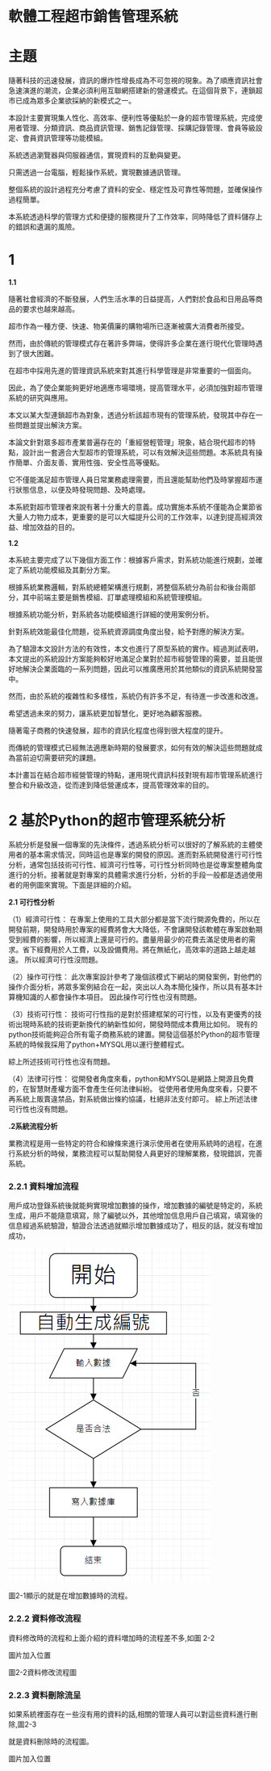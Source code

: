 # **軟體工程超市銷售管理系統**


# 主題


隨著科技的迅速發展，資訊的爆炸性增長成為不可忽視的現象。為了順應資訊社會急速演進的潮流，企業必須利用互聯網搭建新的營運模式。在這個背景下，連鎖超市已成為眾多企業欲採納的新模式之一。


本設計主要實現集人性化、高效率、便利性等優點於一身的超市管理系統，完成使用者管理、分類資訊、商品資訊管理、銷售記錄管理、採購記錄管理、會員等級設定、會員資訊管理等功能模組。

系統透過瀏覽器與伺服器通信，實現資料的互動與變更。

只需透過一台電腦，輕鬆操作系統，實現數據通訊管理。

整個系統的設計過程充分考慮了資料的安全、穩定性及可靠性等問題，並確保操作過程簡單。

本系統透過科學的管理方式和便捷的服務提升了工作效率，同時降低了資料儲存上的錯誤和遺漏的風險。


# 1

**1.1**

隨著社會經濟的不斷發展，人們生活水準的日益提高，人們對於食品和日用品等商品的要求也越來越高。

超市作為一種方便、快速、物美價廉的購物場所已逐漸被廣大消費者所接受。

然而，由於傳統的管理模式存在著許多弊端，使得許多企業在進行現代化管理時遇到了很大困難。

在超市中採用先進的管理資訊系統來對其進行科學管理是非常重要的一個面向。

因此，為了使企業能夠更好地適應市場環境，提高管理水平，必須加強對超市管理系統的研究與應用。

本文以某大型連鎖超市為對象，透過分析該超市現有的管理系統，發現其中存在一些問題並提出解決方案。

本論文針對眾多超市產業普遍存在的「重經營輕管理」現象，結合現代超市的特點，設計出一套適合大型超市的管理系統，可以有效解決這些問題。本系統具有操作簡單、介面友善、實用性強、安全性高等優點。

它不僅能滿足超市管理人員日常業務處理需要，而且還能幫助他們及時掌握超市運行狀態信息，以便及時發現問題、及時處理。

本系統對超市管理者來說有著十分重大的意義。成功實施本系統不僅能為企業節省大量人力物力成本，更重要的是可以大幅提升公司的工作效率，以達到提高經濟效益、增加效益的目的。

**1.2**

本系統主要完成了以下幾個方面工作：根據客戶需求，對系統功能進行規劃，並確定了系統功能模組及其劃分方案。

根據系統業務邏輯，對系統總體架構進行規劃，將整個系統分為前台和後台兩部分，其中前端主要是銷售模組、訂單處理模組和系統管理模組。

根據系統功能分析，對系統各功能模組進行詳細的使用案例分析。

針對系統效能最佳化問題，從系統資源調度角度出發，給予對應的解決方案。

為了驗證本文設計方法的有效性，本文也進行了原型系統的實作。經過測試表明，本文提出的系統設計方案能夠較好地滿足企業對於超市經營管理的需要，並且能很好地解決企業面臨的一系列問題，因此可以推廣應用於其他類似的資訊系統開發當中。

然而，由於系統的複雜性和多樣性，系統仍有許多不足，有待進一步改進和改進。

希望透過未來的努力，讓系統更加智慧化，更好地為顧客服務。

隨著電子商務的快速發展，超市的資訊化程度也得到很大程度的提升。

而傳統的管理模式已經無法適應新時期的發展要求，如何有效的解決這些問題就成為當前迫切需要研究的課題。

本計畫旨在結合超市經營管理的特點，運用現代資訊科技對現有超市管理系統進行整合和升級改造，從而達到降低營運成本，提高管理效率的目的。


# 2 基於Python的超市管理系統分析 


系統分析是發展一個專案的先決條件，透過系統分析可以很好的了解系統的主體使用者的基本需求情況，同時這也是專案的開發的原因。進而對系統開發進行可行性分析，通常包括技術可行性、經濟可行性等，可行性分析同時也是從專案整體角度進行的分析。接著就是對專案的具體需求進行分析，分析的手段一般都是透過使用者的用例圖來實現。下面是詳細的介紹。

**2.1 可行性分析**

（1）經濟可行性： 在專案上使用的工具大部分都是當下流行開源免費的，所以在開發前期，開發時用於專案的經費將會大大降低，不會讓開發該軟體在專案啟動期受到經費的影響，所以經濟上還是可行的。盡量用最少的花費去滿足使用者的需求。省下經費用於人工費，以及設備費用。將在無紙化，高效率的道路上越走越遠。 所以經濟可行性沒問題。 

（2）操作可行性： 此次專案設計參考了幾個該模式下網站的開發案例，對他們的操作介面分析，將眾多案例結合在一起，突出以人為本簡化操作，所以具有基本計算機知識的人都會操作本項目。 因此操作可行性也沒有問題。 

（3）技術可行性： 技術可行性指的是對於搭建框架的可行性，以及有更優秀的技術出現時系統的技術更新換代的納新性如何，開發時間成本費用比如何。 現有的python技術能夠迎合所有電子商務系統的建置。開發這個基於Python的超市管理系統的時候我採用了python+MYSQL用以運行整體程式。 

綜上所述技術可行性也沒有問題。 

（4）法律可行性： 從開發者角度來看，python和MYSQL是網路上開源且免費的，在智慧財產權方面不會產生任何法律糾紛。 從使用者使用角度來看，只要不再系統上販賣違禁品，對系統做出條約協議，杜絕非法支付即可。 綜上所述法律可行性也沒有問題。

**.2系統流程分析**

業務流程是用一些特定的符合和線條來進行演示使用者在使用系統時的過程，在進行系統分析的時候，業務流程可以幫助開發人員更好的理解業務，發現錯誤，完善系統。 


### 2.2.1 資料增加流程 


用戶成功登錄系統後就能夠實現增加數據的操作，增加數據的編號是特定的，系統生成，用戶不能隨意填寫，除了編號以外，其他增加信息用戶自己填寫，填寫後的信息經過系統驗證，驗證合法透過就顯示增加數據成功了，相反的話，就沒有增加成功，

![image](https://github.com/MikazukiWai/mark/blob/main/image/2-1.png)

圖2-1顯示的就是在增加數據時的流程。


### 2.2.2 資料修改流程


資料修改時的流程和上面介紹的資料増加時的流程差不多,如圖 2-2

圖片加入位置

圖2-2資料修改流程圖


### 2.2.3 資料刪除流呈


如果系統裡面存在ー些沒有用的資料的話,相關的管理人員可以對這些資料進行刪除,圖2-3

就是資料刪除時的流程圖。

圖片加入位置














































